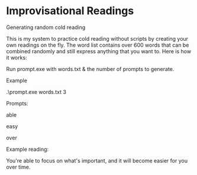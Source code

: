 # Improvisational Readings

Generating random cold reading

This is my system to practice cold reading without scripts by creating your own readings on the fly. The word list contains over 600 words that can be combined randomly and still express anything that you want to.  Here is how it works:

Run prompt.exe with words.txt & the number of prompts to generate.

Example

.\prompt.exe words.txt 3

Prompts:

able

easy

over

Example reading:

You're able to focus on what's important, and it will become easier for you over time.

